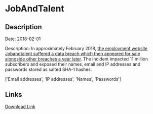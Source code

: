 # JobAndTalent

## Description

Date: 2018-02-01

Description:
In approximately February 2018, <a href="https://www.zdnet.com/article/hacker-puts-up-for-sale-third-round-of-hacked-databases-on-the-dark-web/" target="_blank" rel="noopener">the employment website Jobandtalent suffered a data breach which then appeared for sale alongside other breaches a year later</a>. The incident impacted 11 million subscribers and exposed their names, email and IP addresses and passwords stored as salted SHA-1 hashes.


['Email addresses', 'IP addresses', 'Names', 'Passwords']

## Links

[Download Link](https://link-to.net/1229997/145.89437759918988/dynamic/?r=am9iYW5kdGFsZW50LmNvbQ==)